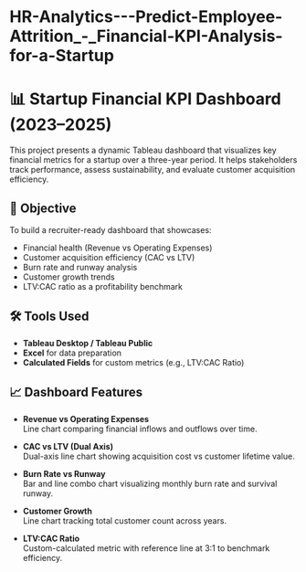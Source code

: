 # HR-Analytics---Predict-Employee-Attrition_-_Financial-KPI-Analysis-for-a-Startup

# 📊 Startup Financial KPI Dashboard (2023–2025)

This project presents a dynamic Tableau dashboard that visualizes key financial metrics for a startup over a three-year period. It helps stakeholders track performance, assess sustainability, and evaluate customer acquisition efficiency.

## 🚀 Objective

To build a recruiter-ready dashboard that showcases:
- Financial health (Revenue vs Operating Expenses)
- Customer acquisition efficiency (CAC vs LTV)
- Burn rate and runway analysis
- Customer growth trends
- LTV:CAC ratio as a profitability benchmark

## 🛠️ Tools Used

- **Tableau Desktop / Tableau Public**
- **Excel** for data preparation
- **Calculated Fields** for custom metrics (e.g., LTV:CAC Ratio)

## 📈 Dashboard Features

- **Revenue vs Operating Expenses**  
  Line chart comparing financial inflows and outflows over time.

- **CAC vs LTV (Dual Axis)**  
  Dual-axis line chart showing acquisition cost vs customer lifetime value.

- **Burn Rate vs Runway**  
  Bar and line combo chart visualizing monthly burn rate and survival runway.

- **Customer Growth**  
  Line chart tracking total customer count across years.

- **LTV:CAC Ratio**  
  Custom-calculated metric with reference line at 3:1 to benchmark efficiency.
